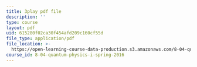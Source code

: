 ```yaml
---
title: 3play pdf file
description: ''
type: course
layout: pdf
uid: 615280f02ca30f454afd209c160cf55d
file_type: application/pdf
file_location: >-
  https://open-learning-course-data-production.s3.amazonaws.com/8-04-quantum-physics-i-spring-2016/615280f02ca30f454afd209c160cf55d_1D4VPbhDy_A.pdf
course_id: 8-04-quantum-physics-i-spring-2016
---
```

